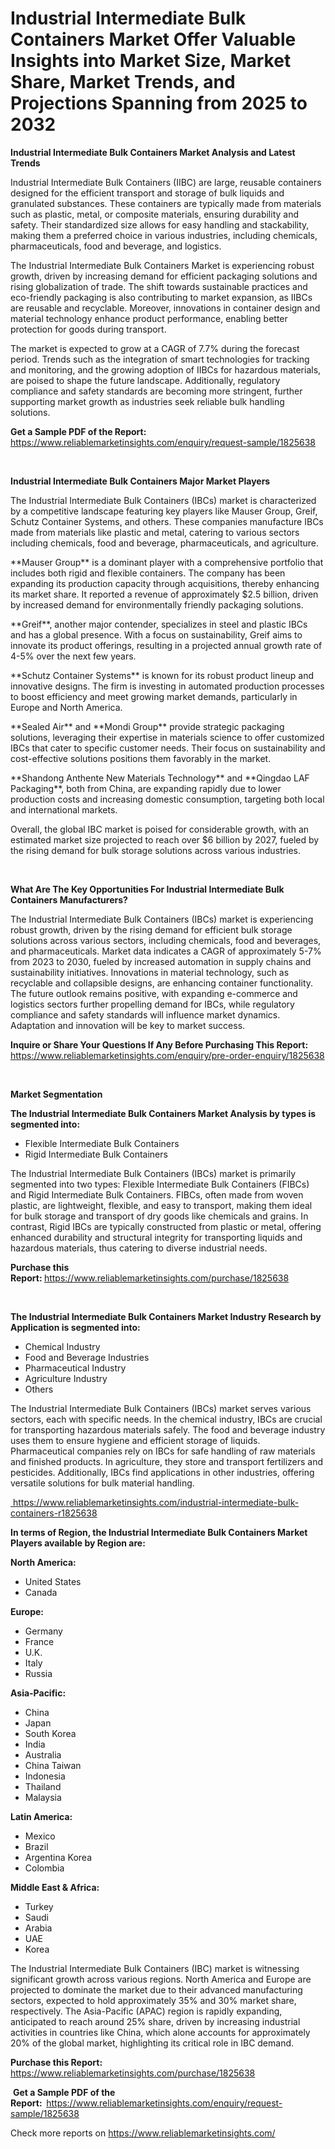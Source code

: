 <p><h1>Industrial Intermediate Bulk Containers Market Offer Valuable Insights into Market Size, Market Share, Market Trends, and Projections Spanning from 2025 to 2032</h1></p><p><strong>Industrial Intermediate Bulk Containers Market Analysis and Latest Trends</strong></p>
<p><p>Industrial Intermediate Bulk Containers (IIBC) are large, reusable containers designed for the efficient transport and storage of bulk liquids and granulated substances. These containers are typically made from materials such as plastic, metal, or composite materials, ensuring durability and safety. Their standardized size allows for easy handling and stackability, making them a preferred choice in various industries, including chemicals, pharmaceuticals, food and beverage, and logistics.</p><p>The Industrial Intermediate Bulk Containers Market is experiencing robust growth, driven by increasing demand for efficient packaging solutions and rising globalization of trade. The shift towards sustainable practices and eco-friendly packaging is also contributing to market expansion, as IIBCs are reusable and recyclable. Moreover, innovations in container design and material technology enhance product performance, enabling better protection for goods during transport.</p><p>The market is expected to grow at a CAGR of 7.7% during the forecast period. Trends such as the integration of smart technologies for tracking and monitoring, and the growing adoption of IIBCs for hazardous materials, are poised to shape the future landscape. Additionally, regulatory compliance and safety standards are becoming more stringent, further supporting market growth as industries seek reliable bulk handling solutions.</p></p>
<p><strong>Get a Sample PDF of the Report:&nbsp;</strong> <a href="https://www.reliablemarketinsights.com/enquiry/request-sample/1825638?utm_campaign=1937&utm_medium=2&utm_source=Github&utm_content=ia&utm_term=03022025&utm_id=industrial-intermediate-bulk-containers">https://www.reliablemarketinsights.com/enquiry/request-sample/1825638</a></p>
<p>&nbsp;</p>
<p><strong>Industrial Intermediate Bulk Containers Major Market Players</strong></p>
<p><p>The Industrial Intermediate Bulk Containers (IBCs) market is characterized by a competitive landscape featuring key players like Mauser Group, Greif, Schutz Container Systems, and others. These companies manufacture IBCs made from materials like plastic and metal, catering to various sectors including chemicals, food and beverage, pharmaceuticals, and agriculture.</p><p>**Mauser Group** is a dominant player with a comprehensive portfolio that includes both rigid and flexible containers. The company has been expanding its production capacity through acquisitions, thereby enhancing its market share. It reported a revenue of approximately $2.5 billion, driven by increased demand for environmentally friendly packaging solutions.</p><p>**Greif**, another major contender, specializes in steel and plastic IBCs and has a global presence. With a focus on sustainability, Greif aims to innovate its product offerings, resulting in a projected annual growth rate of 4-5% over the next few years.</p><p>**Schutz Container Systems** is known for its robust product lineup and innovative designs. The firm is investing in automated production processes to boost efficiency and meet growing market demands, particularly in Europe and North America.</p><p>**Sealed Air** and **Mondi Group** provide strategic packaging solutions, leveraging their expertise in materials science to offer customized IBCs that cater to specific customer needs. Their focus on sustainability and cost-effective solutions positions them favorably in the market.</p><p>**Shandong Anthente New Materials Technology** and **Qingdao LAF Packaging**, both from China, are expanding rapidly due to lower production costs and increasing domestic consumption, targeting both local and international markets.</p><p>Overall, the global IBC market is poised for considerable growth, with an estimated market size projected to reach over $6 billion by 2027, fueled by the rising demand for bulk storage solutions across various industries.</p></p>
<p>&nbsp;</p>
<p><strong>What Are The Key Opportunities For Industrial Intermediate Bulk Containers Manufacturers?</strong></p>
<p><p>The Industrial Intermediate Bulk Containers (IBCs) market is experiencing robust growth, driven by the rising demand for efficient bulk storage solutions across various sectors, including chemicals, food and beverages, and pharmaceuticals. Market data indicates a CAGR of approximately 5-7% from 2023 to 2030, fueled by increased automation in supply chains and sustainability initiatives. Innovations in material technology, such as recyclable and collapsible designs, are enhancing container functionality. The future outlook remains positive, with expanding e-commerce and logistics sectors further propelling demand for IBCs, while regulatory compliance and safety standards will influence market dynamics. Adaptation and innovation will be key to market success.</p></p>
<p><strong>Inquire or Share Your Questions If Any Before Purchasing This Report:</strong> <a href="https://www.reliablemarketinsights.com/enquiry/pre-order-enquiry/1825638?utm_campaign=1937&utm_medium=2&utm_source=Github&utm_content=ia&utm_term=03022025&utm_id=industrial-intermediate-bulk-containers">https://www.reliablemarketinsights.com/enquiry/pre-order-enquiry/1825638</a></p>
<p>&nbsp;</p>
<p><strong>Market Segmentation</strong></p>
<p><strong>The Industrial Intermediate Bulk Containers Market Analysis by types is segmented into:</strong></p>
<p><ul><li>Flexible Intermediate Bulk Containers</li><li>Rigid Intermediate Bulk Containers</li></ul></p>
<p><p>The Industrial Intermediate Bulk Containers (IBCs) market is primarily segmented into two types: Flexible Intermediate Bulk Containers (FIBCs) and Rigid Intermediate Bulk Containers. FIBCs, often made from woven plastic, are lightweight, flexible, and easy to transport, making them ideal for bulk storage and transport of dry goods like chemicals and grains. In contrast, Rigid IBCs are typically constructed from plastic or metal, offering enhanced durability and structural integrity for transporting liquids and hazardous materials, thus catering to diverse industrial needs.</p></p>
<p><strong>Purchase this Report:&nbsp;</strong><a href="https://www.reliablemarketinsights.com/purchase/1825638?utm_campaign=1937&utm_medium=2&utm_source=Github&utm_content=ia&utm_term=03022025&utm_id=industrial-intermediate-bulk-containers">https://www.reliablemarketinsights.com/purchase/1825638</a></p>
<p>&nbsp;</p>
<p><strong>The Industrial Intermediate Bulk Containers Market Industry Research by Application is segmented into:</strong></p>
<p><ul><li>Chemical Industry</li><li>Food and Beverage Industries</li><li>Pharmaceutical Industry</li><li>Agriculture Industry</li><li>Others</li></ul></p>
<p><p>The Industrial Intermediate Bulk Containers (IBCs) market serves various sectors, each with specific needs. In the chemical industry, IBCs are crucial for transporting hazardous materials safely. The food and beverage industry uses them to ensure hygiene and efficient storage of liquids. Pharmaceutical companies rely on IBCs for safe handling of raw materials and finished products. In agriculture, they store and transport fertilizers and pesticides. Additionally, IBCs find applications in other industries, offering versatile solutions for bulk material handling.</p></p>
<p><a href="https://www.reliablemarketinsights.com/industrial-intermediate-bulk-containers-r1825638?utm_campaign=1937&utm_medium=2&utm_source=Github&utm_content=ia&utm_term=03022025&utm_id=industrial-intermediate-bulk-containers">&nbsp;https://www.reliablemarketinsights.com/industrial-intermediate-bulk-containers-r1825638</a></p>
<p><strong>In terms of Region, the Industrial Intermediate Bulk Containers Market Players available by Region are:</strong></p>
<p>
    <p> <strong> North America: </strong>
        <ul>
            <li>United States</li>
            <li>Canada</li>
        </ul>
        </p> 
    <p> <strong> Europe: </strong>
        <ul>
            <li>Germany</li>
            <li>France</li>
            <li>U.K.</li>
            <li>Italy</li>
            <li>Russia</li>
        </ul>
        </p> 
    <p> <strong> Asia-Pacific: </strong>
        <ul>
            <li>China</li>
            <li>Japan</li>
            <li>South Korea</li>
            <li>India</li>
            <li>Australia</li>
            <li>China Taiwan</li>
            <li>Indonesia</li>
            <li>Thailand</li>
            <li>Malaysia</li>
        </ul>
        </p> 
    <p> <strong> Latin America: </strong>
        <ul>
            <li>Mexico</li>
            <li>Brazil</li>
            <li>Argentina Korea</li>
            <li>Colombia</li>
        </ul>
        </p> 
    <p> <strong> Middle East & Africa: </strong>
        <ul>
            <li>Turkey</li>
            <li>Saudi</li>
            <li>Arabia</li>
            <li>UAE</li>
            <li>Korea</li>
        </ul>
    </p>
    </p>
<p><p>The Industrial Intermediate Bulk Containers (IBC) market is witnessing significant growth across various regions. North America and Europe are projected to dominate the market due to their advanced manufacturing sectors, expected to hold approximately 35% and 30% market share, respectively. The Asia-Pacific (APAC) region is rapidly expanding, anticipated to reach around 25% share, driven by increasing industrial activities in countries like China, which alone accounts for approximately 20% of the global market, highlighting its critical role in IBC demand.</p></p>
<p><strong>Purchase this Report: </strong><a href="https://www.reliablemarketinsights.com/purchase/1825638?utm_campaign=1937&utm_medium=2&utm_source=Github&utm_content=ia&utm_term=03022025&utm_id=industrial-intermediate-bulk-containers">https://www.reliablemarketinsights.com/purchase/1825638</a></p>
<p>&nbsp;<strong>Get a Sample PDF of the Report:&nbsp;&nbsp;</strong><a href="https://www.reliablemarketinsights.com/enquiry/request-sample/1825638?utm_campaign=1937&utm_medium=2&utm_source=Github&utm_content=ia&utm_term=03022025&utm_id=industrial-intermediate-bulk-containers">https://www.reliablemarketinsights.com/enquiry/request-sample/1825638</a></p>
<p><strong></strong></p>
<p>Check more reports on <a href="https://www.reliablemarketinsights.com/?utm_campaign=1937&utm_medium=2&utm_source=Github&utm_content=ia&utm_term=03022025&utm_id=industrial-intermediate-bulk-containers">https://www.reliablemarketinsights.com/</a></p>